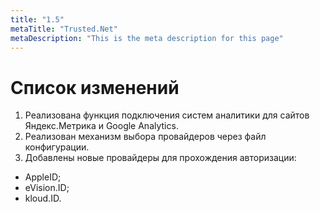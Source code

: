 ```yaml
---
title: "1.5"
metaTitle: "Trusted.Net"
metaDescription: "This is the meta description for this page"
---
```


# Список изменений

1. Реализована функция подключения систем аналитики для сайтов Яндекс.Метрика и Google Analytics.
2. Реализован механизм выбора провайдеров через файл конфигурации.
3. Добавлены новые провайдеры для прохождения авторизации:
-	AppleID;
-	eVision.ID;
-	kloud.ID.
 


